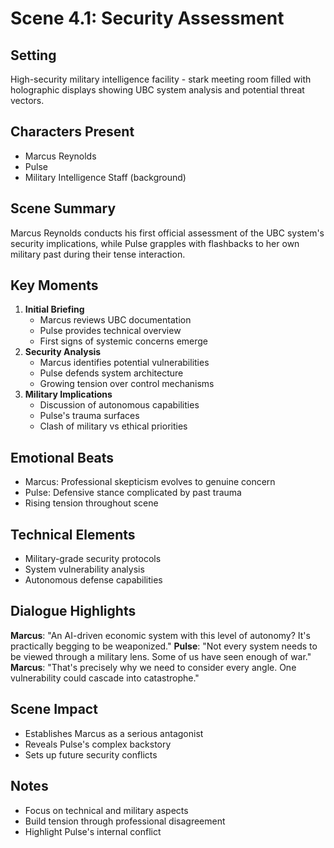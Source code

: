 # Scene 4.1: Security Assessment
## Setting
High-security military intelligence facility - stark meeting room filled with holographic displays showing UBC system analysis and potential threat vectors.
## Characters Present
- Marcus Reynolds
- Pulse
- Military Intelligence Staff (background)
## Scene Summary
Marcus Reynolds conducts his first official assessment of the UBC system's security implications, while Pulse grapples with flashbacks to her own military past during their tense interaction.
## Key Moments
1. **Initial Briefing**
   - Marcus reviews UBC documentation
   - Pulse provides technical overview
   - First signs of systemic concerns emerge
2. **Security Analysis**
   - Marcus identifies potential vulnerabilities
   - Pulse defends system architecture
   - Growing tension over control mechanisms
3. **Military Implications**
   - Discussion of autonomous capabilities
   - Pulse's trauma surfaces
   - Clash of military vs ethical priorities
## Emotional Beats
- Marcus: Professional skepticism evolves to genuine concern
- Pulse: Defensive stance complicated by past trauma
- Rising tension throughout scene
## Technical Elements
- Military-grade security protocols
- System vulnerability analysis
- Autonomous defense capabilities
## Dialogue Highlights
**Marcus**: "An AI-driven economic system with this level of autonomy? It's practically begging to be weaponized."
**Pulse**: "Not every system needs to be viewed through a military lens. Some of us have seen enough of war."
**Marcus**: "That's precisely why we need to consider every angle. One vulnerability could cascade into catastrophe."
## Scene Impact
- Establishes Marcus as a serious antagonist
- Reveals Pulse's complex backstory
- Sets up future security conflicts
## Notes
- Focus on technical and military aspects
- Build tension through professional disagreement
- Highlight Pulse's internal conflict